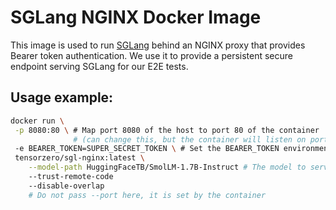 # SGLang NGINX Docker Image

This image is used to run [SGLang](https://huggingface.co/docs/text-generation-inference/index) behind an NGINX proxy that provides Bearer token authentication.
We use it to provide a persistent secure endpoint serving SGLang for our E2E tests.

## Usage example:

```bash
docker run \
 -p 8080:80 \ # Map port 8080 of the host to port 80 of the container
              # (can change this, but the container will listen on port 80)
 -e BEARER_TOKEN=SUPER_SECRET_TOKEN \ # Set the BEARER_TOKEN environment variable to your secret token
 tensorzero/sgl-nginx:latest \
    --model-path HuggingFaceTB/SmolLM-1.7B-Instruct # The model to serve
    --trust-remote-code
    --disable-overlap 
    # Do not pass --port here, it is set by the container
```
